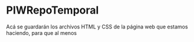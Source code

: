 # PIWRepoTemporal
Acá se guardarán los archivos HTML y CSS de la página web que estamos haciendo, para que al menos 
